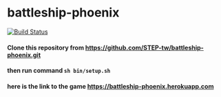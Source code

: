 # battleship-phoenix  
[![Build Status](https://travis-ci.org/singhIshu/battleship-phoenix.svg?branch=master)](https://travis-ci.org/singhIshu/battleship-phoenix)

#### Clone this repository from https://github.com/STEP-tw/battleship-phoenix.git

#### then run command   ```sh bin/setup.sh```

#### here is the link to the game https://battleship-phoenix.herokuapp.com
